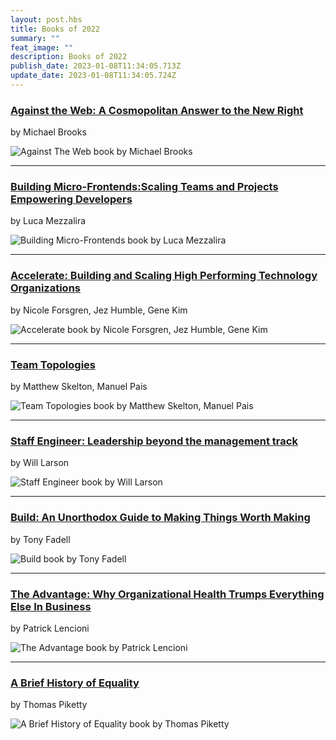 ```yaml
---
layout: post.hbs
title: Books of 2022
summary: ""
feat_image: ""
description: Books of 2022
publish_date: 2023-01-08T11:34:05.713Z
update_date: 2023-01-08T11:34:05.724Z
---
```

<h3><a href="https://www.johnhuntpublishing.com/zer0-books/our-books/against-web" target="_blank">Against the Web: A Cosmopolitan Answer to the New Right</a></h3>

by Michael Brooks

![Against The Web book by Michael Brooks](/static/images/against_the_web.png "Against The Web book by Michael Brooks")

<hr>

<h3><a href="https://www.buildingmicrofrontends.com/" target="_blank">Building Micro-Frontends:Scaling Teams and Projects Empowering Developers</a></h3> 

by Luca Mezzalira

![Building Micro-Frontends book by Luca Mezzalira](/static/images/microfrontends.png "Building Micro-Frontends book by Luca Mezzalira")

<hr>

<h3><a href="https://itrevolution.com/product/accelerate/" target="_blank">Accelerate: Building and Scaling High Performing Technology Organizations</a></h3>

by Nicole Forsgren, Jez Humble, Gene Kim

![Accelerate book by Nicole Forsgren, Jez Humble, Gene Kim](/static/images/accelerate.png "Accelerate book by Nicole Forsgren, Jez Humble, Gene Kim")

<hr>

<h3><a href="https://itrevolution.com/product/team-topologies/" target="_blank">Team Topologies</a></h3>

by Matthew Skelton, Manuel Pais

![Team Topologies book by Matthew Skelton, Manuel Pais](/static/images/team_topo.png "Team Topologies book by Matthew Skelton, Manuel Pais")

<hr>

<h3><a href="https://staffeng.com/book" target="_blank">Staff Engineer: Leadership beyond the management track</a></h3>

by Will Larson

![Staff Engineer book by Will Larson](/static/images/staff.png "Staff Engineer book by Will Larson")

<hr>

<h3><a href="https://www.buildc.com/the-book" target="_blank">Build: An Unorthodox Guide to Making Things Worth Making</a></h3>

by Tony Fadell

![Build book by Tony Fadell](/static/images/build.png "Build book by Tony Fadell")

<hr>

<h3><a href="https://www.amazon.com/Advantage-Organizational-Everything-Business-Lencioni-ebook/dp/B006ORWT3Y" target="_blank">The Advantage: Why Organizational Health Trumps Everything Else In Business</a></h3>

by Patrick Lencioni

![The Advantage book by Patrick Lencioni](/static/images/advantage.png "The Advantage book by Patrick Lencioni")

<hr>

<h3><a href="https://www.hup.harvard.edu/catalog.php?isbn=9780674273559" target="_blank">A Brief History of Equality</a></h3>

by Thomas Piketty

![A Brief History of Equality book by Thomas Piketty](/static/images/equality.png "A Brief History of Equality book by Thomas Piketty")